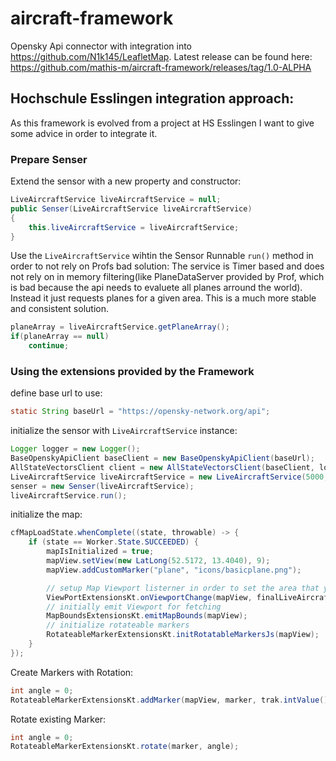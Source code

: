# aircraft-framework
Opensky Api connector with integration into https://github.com/N1k145/LeafletMap.
Latest release can be found here: https://github.com/mathis-m/aircraft-framework/releases/tag/1.0-ALPHA

## Hochschule Esslingen integration approach:
As this framework is evolved from a project at HS Esslingen I want to give some advice in order to integrate it.
### Prepare Senser
Extend the sensor with a new property and constructor:
```java
LiveAircraftService liveAircraftService = null;
public Senser(LiveAircraftService liveAircraftService)
{
	this.liveAircraftService = liveAircraftService;
}
```

Use the `LiveAircraftService` wihtin the Sensor Runnable `run()` method in order to not rely on Profs bad solution:
The service is Timer based and does not rely on in memory filtering(like PlaneDataServer provided by Prof, which is bad because the api needs to evaluete all planes arround the world). Instead it just requests planes for a given area.
This is a much more stable and consistent solution.

```java
planeArray = liveAircraftService.getPlaneArray();
if(planeArray == null)
	continue;
```


### Using the extensions provided by the Framework
define base url to use:
```java
static String baseUrl = "https://opensky-network.org/api";
```
initialize the sensor with `LiveAircraftService` instance:

```java
Logger logger = new Logger();
BaseOpenskyApiClient baseClient = new BaseOpenskyApiClient(baseUrl);
AllStateVectorsClient client = new AllStateVectorsClient(baseClient, logger);
LiveAircraftService liveAircraftService = new LiveAircraftService(5000, client, logger);
senser = new Senser(liveAircraftService);
liveAircraftService.run();
```

initialize the map:
```java
cfMapLoadState.whenComplete((state, throwable) -> {
    if (state == Worker.State.SUCCEEDED) {
        mapIsInitialized = true;
        mapView.setView(new LatLong(52.5172, 13.4040), 9);
        mapView.addCustomMarker("plane", "icons/basicplane.png");

        // setup Map Viewport listerner in order to set the area that you want to fetch plains for:
        ViewPortExtensionsKt.onViewportChange(mapView, finalLiveAircraftService::updateMapBounds);
        // initially emit Viewport for fetching
        MapBoundsExtensionsKt.emitMapBounds(mapView);
        // initialize rotateable markers
        RotateableMarkerExtensionsKt.initRotatableMarkersJs(mapView);
    }
});
```

Create Markers with Rotation:
```java
int angle = 0;
RotateableMarkerExtensionsKt.addMarker(mapView, marker, trak.intValue());
```

Rotate existing Marker:
```java
int angle = 0;
RotateableMarkerExtensionsKt.rotate(marker, angle);
```
